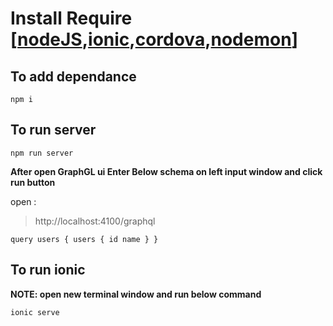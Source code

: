 # Install Require [[nodeJS](https://nodejs.org/en/download/),[ionic](https://ionicframework.com/docs/intro/cli),[cordova](https://cordova.apache.org/docs/en/latest/guide/cli/),[nodemon](https://www.npmjs.com/package/nodemon)]

## To add dependance

`npm i`

## To run server

`npm run server`

**After open GraphGL ui Enter Below schema on left input window and click run button**

open :

> http://localhost:4100/graphql

`query users { users { id name } }`

## To run ionic

**NOTE: open new terminal window and run below command**

`ionic serve`
